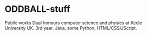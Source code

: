 # ODDBALL-stuff
Public works
Dual honours computer science and physics at Keele University UK. 3rd year. Java, some Python, HTML/CSS/JScript.
